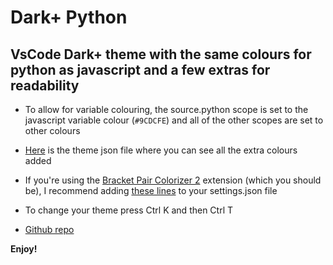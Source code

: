 # Dark+ Python

## VsCode Dark+ theme with the same colours for python as javascript and a few extras for readability

* To allow for variable colouring, the source.python scope is set to the javascript variable colour (`#9CDCFE`) and all of the other scopes are set to other colours

* [Here](./themes/Dark+%20Python-color-theme.json) is the theme json file where you can see all the extra colours added

* If you're using the [Bracket Pair Colorizer 2](https://marketplace.visualstudio.com/items?itemName=CoenraadS.bracket-pair-colorizer-2) extension (which you should be), I recommend adding [these lines](./themes/bracket-pair-colorizer-2-settings.json) to your settings.json file

* To change your theme press Ctrl K and then Ctrl T

* [Github repo](https://github.com/thowitz/dark-plus-python-theme)

**Enjoy!**
